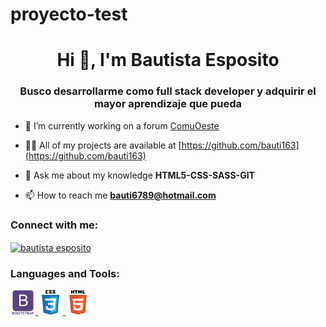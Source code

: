 # proyecto-test

<h1 align="center">Hi 👋, I'm Bautista Esposito</h1>
<h3 align="center">Busco desarrollarme como full stack developer y adquirir el mayor aprendizaje que pueda</h3>

- 🔭 I’m currently working on a forum [ComuOeste](https://github.com/bauti163/proyecto-test)

- 👨‍💻 All of my projects are available at [https://github.com/bauti163](https://github.com/bauti163)

- 💬 Ask me about my knowledge **HTML5-CSS-SASS-GIT**

- 📫 How to reach me **bauti6789@hotmail.com**

<h3 align="left">Connect with me:</h3>
<p align="left">
<a href="https://linkedin.com/in/bautista esposito" target="blank"><img align="center" src="https://raw.githubusercontent.com/rahuldkjain/github-profile-readme-generator/master/src/images/icons/Social/linked-in-alt.svg" alt="bautista esposito" height="30" width="40" /></a>
</p>

<h3 align="left">Languages and Tools:</h3>
<p align="left"> <a href="https://getbootstrap.com" target="_blank" rel="noreferrer"> <img src="https://raw.githubusercontent.com/devicons/devicon/master/icons/bootstrap/bootstrap-plain-wordmark.svg" alt="bootstrap" width="40" height="40"/> </a> <a href="https://www.w3schools.com/css/" target="_blank" rel="noreferrer"> <img src="https://raw.githubusercontent.com/devicons/devicon/master/icons/css3/css3-original-wordmark.svg" alt="css3" width="40" height="40"/> </a> <a href="https://www.w3.org/html/" target="_blank" rel="noreferrer"> <img src="https://raw.githubusercontent.com/devicons/devicon/master/icons/html5/html5-original-wordmark.svg" alt="html5" width="40" height="40"/> </a> </p>
